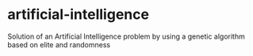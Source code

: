 artificial-intelligence
=======================

Solution of an Artificial Intelligence problem by using a genetic algorithm based on elite and randomness
